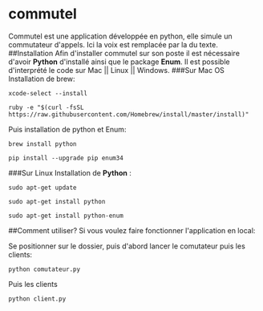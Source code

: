 # commutel

Commutel est une application développée en python, elle simule un commutateur d'appels. Ici la voix est remplacée par la du texte.
##Installation
Afin d'installer commutel sur son poste il est nécessaire d'avoir **Python** d'installé ainsi que le package **Enum**.
Il est possible d'interprété le code sur Mac || Linux || Windows.
###Sur Mac OS
Installation de brew:

 `xcode-select --install`
 
`ruby -e "$(curl -fsSL https://raw.githubusercontent.com/Homebrew/install/master/install)"`
 
  Puis installation de python et Enum:
  
 `brew install python`
 
 `pip install --upgrade pip enum34`
 
 
###Sur Linux
Installation de **Python** :

`sudo apt-get update `

`sudo apt-get install python`

`sudo apt-get install python-enum`


##Comment utiliser?
Si vous voulez faire fonctionner l'application en local:

Se positionner sur le dossier, puis d'abord lancer le comutateur puis les clients:

`python comutateur.py`

Puis les clients

`python client.py`